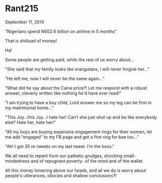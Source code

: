 # Rant215


September 11, 2014

"Nigerians spend N602.6 billion on airtime in 5 months"

That is shitload of money! 

Ha!

Some people are getting paid, while the rest of us worry about…

"She said that my family looks like orangutans, I will never forgive her..."

"He left me, now I will never be the same again..."

"What did he say about the Caine prize?! Let me respond with a robust answer, cleverly written like nothing he'd have ever read!"

"I am trying to have a boy child, Lord answer me so my leg can be firm in my matrimonial home..."

"This Joy…this Joy…I hate her! Can’t she just shut up and be like everybody else? Hate her, hate her!"

"All my boys are buying expensive engagement rings for their women, let me add “engaged” to my FB page and get a fine ring for bae too..."

"Ah! I got 35 re-tweets on my last tweet. I’m the boss."

We all need to repent from our pathetic grudges, shocking small-mindedness and of repugnant poverty- of the mind and of the wallet.

All this money hovering above our heads, and all we do is worry about people's utterances, idiocies and shallow conclusions?!

